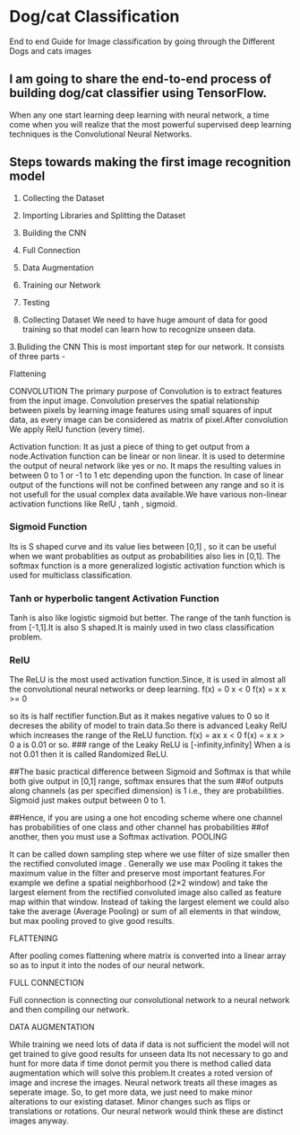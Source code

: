 # Dog/cat Classification
End to end Guide for Image classification by going through the Different Dogs and cats images 

## I am going to share the end-to-end process of building dog/cat classifier using TensorFlow.

When any one start learning deep learning with neural network, a time come when you will realize that the most powerful supervised deep learning techniques is the Convolutional Neural Networks.





## Steps towards making the first image recognition model

1. Collecting the Dataset
2. Importing Libraries and Splitting the Dataset
3. Building the CNN
4. Full Connection
5. Data Augmentation
6. Training our Network
7. Testing

1. Collecting Dataset
We need to have huge amount of data for good training so that model can learn how to recognize unseen data.

3. Buliding the CNN
This is most important step for our network. It consists of three parts -

Flattening

CONVOLUTION
The primary purpose of Convolution is to extract features from the input image. Convolution preserves the spatial relationship between pixels by learning image features using small squares of input data, as every image can be considered as matrix of pixel.After convolution We apply RelU function (every time).

Activation function:
It as just a piece of thing to get output from a node.Activation function can be linear or non linear. It is used to determine the output of neural network like yes or no. It maps the resulting values in between 0 to 1 or -1 to 1 etc depending upon the function.
In case of linear output of the functions will not be confined between any range and so it is not usefull for the usual complex data available.We have various non-linear activation functions like RelU , tanh , sigmoid.

### Sigmoid Function 

Its is S shaped curve and its value lies between [0,1] , so it can be useful when we want probablities as output as probabilities also lies in [0,1]. The softmax function is a more generalized logistic activation function which is used for multiclass classification.

### Tanh or hyperbolic tangent Activation Function

Tanh is also like logistic sigmoid but better. The range of the tanh function is from [-1,1].It is also S shaped.It is mainly used in two class classification problem.

### RelU 

The ReLU is the most used activation function.Since, it is used in almost all the convolutional neural networks or deep learning.
f(x) = 0 x < 0
f(x) = x  x >= 0

so its is half rectifier function.But as it makes negative values to 0 so it decreses the ability of model to train data.So there is advanced Leaky RelU which increases the range of the ReLU function. 
f(x) = ax  x < 0
f(x) = x  x > 0
a is 0.01 or so.       ### range of the Leaky ReLU is [-infinity,infinity]
When a is not 0.01 then it is called Randomized ReLU.

##The basic practical difference between Sigmoid and Softmax is that while both give output in [0,1] range, softmax ensures that the sum ##of outputs along channels (as per specified dimension) is 1 i.e., they are probabilities. Sigmoid just makes output between 0 to 1.

##Hence, if you are using a one hot encoding scheme where one channel has probabilities of one class and other channel has probabilities ##of another, then you must use a Softmax activation.
POOLING

It can be called down sampling step where we use filter of size smaller then the rectified convoluted image . Generally we use max Pooling it takes the maximum value in the filter and preserve most important features.For example we define a spatial neighborhood 
(2×2 window) and take the largest element from the rectified convoluted image also called as feature map within that window. Instead of taking the largest element we could also take the average (Average Pooling) or sum of all elements in that window, but max pooling proved to give good results.

FLATTENING

After pooling comes flattening where matrix is converted into a linear array so as to input it into the nodes of our neural network.

FULL CONNECTION

Full connection is connecting our convolutional network to a neural network and then compiling our network.

DATA AUGMENTATION

While training we need lots of data if data is not sufficient the model will not get trained to give good results for unseen data
Its not necessary to go and hunt for more data if time donot permit you there is method called data augmentation which will solve this problem.It creates a roted version of image and increse the images. Neural network treats all these images as seperate image.
So, to get more data, we just need to make minor alterations to our existing dataset. Minor changes such as flips or translations or rotations. Our neural network would think these are distinct images anyway.

